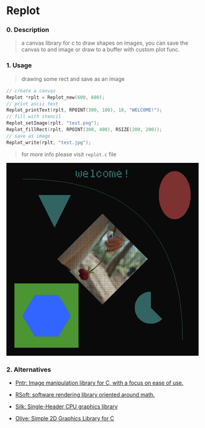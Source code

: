 # Replot

### 0. Description

> a canvas library for c to draw shapes on images, you can save the canvas to and image or draw to a buffer with custom plot func.

### 1. Usage

> drawing some rect and save as an image

```c
// create a canvas
Replot *rplt = Replot_new(600, 600);
// print ascii text
Replot_printText(rplt, RPOINT(300, 100), 10, "WELCOME!");
// fill with stencil
Replot_setImage(rplt, "test.png");
Replot_fillRect(rplt, RPOINT(300, 400), RSIZE(200, 200)); 
// save as image
Replot_write(rplt, "test.jpg");
```

> for more info please visit `replot.c` file

![](./test.jpg)

### 2. Alternatives

- [Pntr: Image manipulation library for C, with a focus on ease of use.](https://github.com/RobLoach/pntr)

- [RSoft: software rendering library oriented around math.](https://github.com/ColleagueRiley/rsoft)

- [Silk: Single-Header CPU graphics library](https://github.com/itsYakub/Silk/)

- [Olive: Simple 2D Graphics Library for C](https://github.com/tsoding/olive.c)
